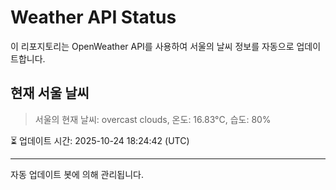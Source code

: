 
# Weather API Status

이 리포지토리는 OpenWeather API를 사용하여 서울의 날씨 정보를 자동으로 업데이트합니다.

## 현재 서울 날씨
> 서울의 현재 날씨: overcast clouds, 온도: 16.83°C, 습도: 80%

⏳ 업데이트 시간: 2025-10-24 18:24:42 (UTC)

---
자동 업데이트 봇에 의해 관리됩니다.
